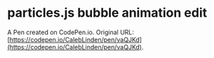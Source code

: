 # particles.js bubble animation edit

A Pen created on CodePen.io. Original URL: [https://codepen.io/CalebLinden/pen/vaQJKd](https://codepen.io/CalebLinden/pen/vaQJKd).

